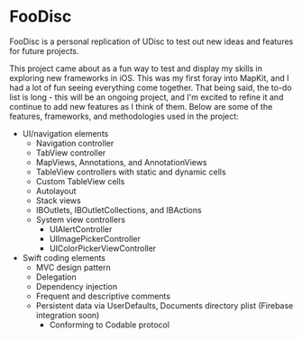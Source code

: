 # FooDisc
FooDisc is a personal replication of UDisc to test out new ideas and features for future projects.

This project came about as a fun way to test and display my skills in exploring new frameworks in iOS. This was my first foray into MapKit, and I had a lot of fun seeing everything come together. That being said, the to-do list is long - this will be an ongoing project, and I'm excited to refine it and continue to add new features as I think of them. Below are some of the features, frameworks, and methodologies used in the project:

- UI/navigation elements
  - Navigation controller
  - TabView controller
  - MapViews, Annotations, and AnnotationViews
  - TableView controllers with static and dynamic cells
  - Custom TableView cells
  - Autolayout
  - Stack views
  - IBOutlets, IBOutletCollections, and IBActions
  - System view controllers
    - UIAlertController
    - UIImagePickerController
    - UIColorPickerViewController
- Swift coding elements
  - MVC design pattern
  - Delegation
  - Dependency injection
  - Frequent and descriptive comments
  - Persistent data via UserDefaults, Documents directory plist (Firebase integration soon)
    - Conforming to Codable protocol
